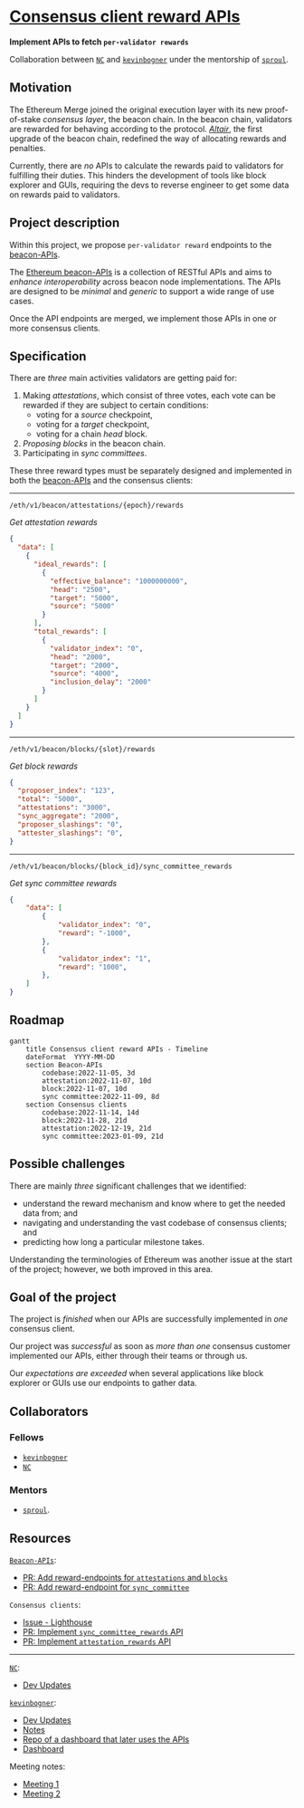 # [Consensus client reward APIs](/projects/project-ideas.md#consensus-client-reward-apis)

**Implement APIs to fetch `per-validator rewards`**

Collaboration between [`NC`](https://github.com/naviechan) and [`kevinbogner`](https://github.com/kevinbogner) under the mentorship of [`sproul`](https://github.com/michaelsproul).

## Motivation

The Ethereum Merge joined the original execution layer with its new proof-of-stake *consensus layer*, the beacon chain. In the beacon chain, validators are rewarded for behaving according to the protocol. [*Altair*](https://github.com/ethereum/consensus-specs/tree/dev/specs/altair), the first upgrade of the beacon chain, redefined the way of allocating rewards and penalties.

Currently, there are *no* APIs to calculate the rewards paid to validators for fulfilling their duties.
This hinders the development of tools like block explorer and GUIs, requiring the devs to reverse engineer to get some data on rewards paid to validators.

## Project description

Within this project, we propose `per-validator reward` endpoints to the [beacon-APIs](https://github.com/ethereum/beacon-APIs).

The [Ethereum beacon-APIs](https://github.com/ethereum/beacon-APIs) is a collection of RESTful APIs and aims to *enhance interoperability* across beacon node implementations. The APIs are designed to be *minimal* and *generic* to support a wide range of use cases.

Once the API endpoints are merged, we implement those APIs in one or more consensus clients.

## Specification

There are *three* main activities validators are getting paid for:
1. Making *attestations*, which consist of three votes, each vote can be rewarded if they are subject to certain conditions:
    - voting for a *source* checkpoint,
    - voting for a *target* checkpoint,
    - voting for a chain *head* block.
1. *Proposing blocks* in the beacon chain.
1. Participating in *sync committees*.

These three reward types must be separately designed and implemented in both the [beacon-APIs](https://github.com/ethereum/beacon-APIs) and the consensus clients:

---

`/eth/v1/beacon/attestations/{epoch}/rewards`

*Get attestation rewards*

```json
{
  "data": [
    {
      "ideal_rewards": [
        {
          "effective_balance": "1000000000",
          "head": "2500",
          "target": "5000",
          "source": "5000"
        }
      ],
      "total_rewards": [
        {
          "validator_index": "0",
          "head": "2000",
          "target": "2000",
          "source": "4000",
          "inclusion_delay": "2000"
        }
      ]
    }
  ]
}
```

---

`/eth/v1/beacon/blocks/{slot}/rewards`

*Get block rewards*

```json
{
  "proposer_index": "123",
  "total": "5000",
  "attestations": "3000",
  "sync_aggregate": "2000",
  "proposer_slashings": "0",
  "attester_slashings": "0",
}
```
---

`/eth/v1/beacon/blocks/{block_id}/sync_committee_rewards`

*Get sync committee rewards*

```json
{
    "data": [
        {
            "validator_index": "0",
            "reward": "-1000",
        },
        {
            "validator_index": "1",
            "reward": "1000",
        },
    ]
}
```

## Roadmap

```mermaid
gantt
    title Consensus client reward APIs - Timeline
    dateFormat  YYYY-MM-DD
    section Beacon-APIs
        codebase:2022-11-05, 3d
        attestation:2022-11-07, 10d
        block:2022-11-07, 10d
        sync committee:2022-11-09, 8d
    section Consensus clients
        codebase:2022-11-14, 14d
        block:2022-11-28, 21d
        attestation:2022-12-19, 21d
        sync committee:2023-01-09, 21d
```

## Possible challenges

There are mainly *three* significant challenges that we identified:
- understand the reward mechanism and know where to get the needed data from; and
- navigating and understanding the vast codebase of consensus clients; and
- predicting how long a particular milestone takes. 

Understanding the terminologies of Ethereum was another issue at the start of the project; however, we both improved in this area.

## Goal of the project

The project is *finished* when our APIs are successfully implemented in *one* consensus client.

Our project was *successful* as soon as *more than one* consensus customer implemented our APIs, either through their teams or through us.

Our *expectations are exceeded* when several applications like block explorer or GUIs use our endpoints to gather data.

## Collaborators

### Fellows
- [`kevinbogner`](https://github.com/kevinbogner)
- [`NC`](https://github.com/naviechan)

### Mentors
- [`sproul`](https://github.com/michaelsproul).


## Resources

[`Beacon-APIs`](https://github.com/ethereum/beacon-APIs):
- [PR: Add reward-endpoints for `attestations` and `blocks`](https://github.com/ethereum/beacon-APIs/pull/260)
- [PR: Add reward-endpoint for `sync_committee`](https://github.com/ethereum/beacon-APIs/pull/262)

`Consensus clients`:
- [Issue - Lighthouse](https://github.com/sigp/lighthouse/issues/3661)
- [PR: Implement `sync_committee_rewards` API](https://github.com/sigp/lighthouse/pull/3790)
- [PR: Implement `attestation_rewards` API](https://github.com/sigp/lighthouse/pull/3822)

---

[`NC`](https://github.com/naviechan):
- [Dev Updates](https://github.com/eth-protocol-fellows/cohort-three/blob/master/development-updates.md#nc)

[`kevinbogner`](https://github.com/kevinbogner):
- [Dev Updates](https://github.com/eth-protocol-fellows/cohort-three/blob/master/development-updates.md#kevinbogner)
- [Notes](https://github.com/eth-protocol-fellows/cohort-three/blob/master/notes/kevinbogner.md)
- [Repo of a dashboard that later uses the APIs](https://github.com/kevinbogner/data-analysis-consensus-clients)
- [Dashboard](https://kevinbogner-data-analysis-consensus-clients-app-lz484x.streamlit.app/)

Meeting notes:
- [Meeting 1](https://hackmd.io/@sproul/consensus-rewards-m1)
- [Meeting 2](https://hackmd.io/@sproul/consensus-rewards-m2)
